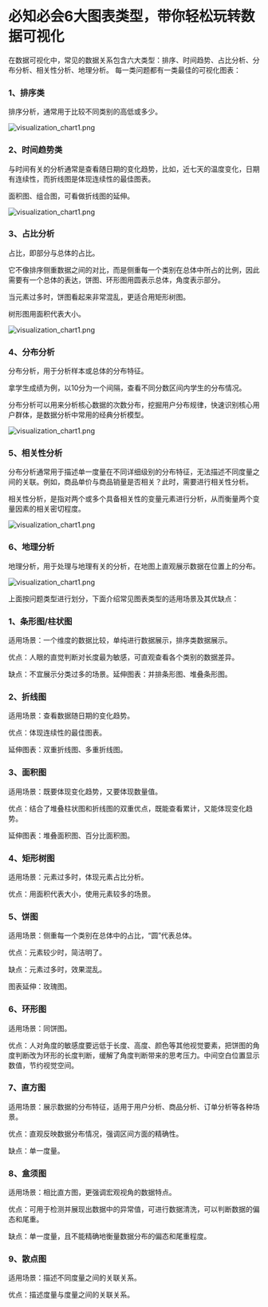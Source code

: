 # 必知必会6大图表类型，带你轻松玩转数据可视化

在数据可视化中，常见的数据关系包含六大类型：排序、时间趋势、占比分析、分布分析、相关性分析、地理分析。 每一类问题都有一类最佳的可视化图表：

### 1、排序类

排序分析，通常用于比较不同类别的高低或多少。

![visualization_chart1.png](../../images/visualization_chart1.png)

### 2、时间趋势类

与时间有关的分析通常是查看随日期的变化趋势，比如，近七天的温度变化，日期有连续性，而折线图是体现连续性的最佳图表。

面积图、组合图，可看做折线图的延伸。

![visualization_chart1.png](../../images/visualization_chart2.png)

### 3、占比分析

占比，即部分与总体的占比。

它不像排序侧重数据之间的对比，而是侧重每一个类别在总体中所占的比例，因此需要有一个总体的表达，饼图、环形图用圆表示总体，角度表示部分。

当元素过多时，饼图看起来非常混乱，更适合用矩形树图。

树形图用面积代表大小。

![visualization_chart1.png](../../images/visualization_chart3.png)

### 4、分布分析

分布分析，用于分析样本或总体的分布特征。

拿学生成绩为例，以10分为一个间隔，查看不同分数区间内学生的分布情况。

分布分析可以用来分析核心数据的次数分布，挖掘用户分布规律，快速识别核心用户群体，是数据分析中常用的经典分析模型。

![visualization_chart1.png](../../images/visualization_chart4.png)

### 5、相关性分析

分布分析通常用于描述单一度量在不同详细级别的分布特征，无法描述不同度量之间的关联。例如，商品单价与商品销量是否相关？此时，需要进行相关性分析。

相关性分析，是指对两个或多个具备相关性的变量元素进行分析，从而衡量两个变量因素的相关密切程度。

![visualization_chart1.png](../../images/visualization_chart5.png)

### 6、地理分析

地理分析，用于处理与地理有关的分析，在地图上直观展示数据在位置上的分布。

![visualization_chart1.png](../../images/visualization_chart6.png)

上面按问题类型进行划分，下面介绍常见图表类型的适用场景及其优缺点：

### 1、条形图/柱状图

适用场景：一个维度的数据比较，单纯进行数据展示，排序类数据展示。

优点：人眼的直觉判断对长度最为敏感，可直观查看各个类别的数据差异。

缺点：不宜展示分类过多的场景。延伸图表：并排条形图、堆叠条形图。

### 2、折线图

适用场景：查看数据随日期的变化趋势。

优点：体现连续性的最佳图表。

延伸图表：双重折线图、多重折线图。

### 3、面积图

适用场景：既要体现变化趋势，又要体现数量值。

优点：结合了堆叠柱状图和折线图的双重优点，既能查看累计，又能体现变化趋势。

延伸图表：堆叠面积图、百分比面积图。

### 4、矩形树图

适用场景：元素过多时，体现元素占比分析。

优点：用面积代表大小，使用元素较多的场景。

### 5、饼图

适用场景：侧重每一个类别在总体中的占比，“圆”代表总体。

优点：元素较少时，简洁明了。

缺点：元素过多时，效果混乱。

图表延伸：玫瑰图。

### 6、环形图

适用场景：同饼图。

优点：人对角度的敏感度要远低于长度、高度、颜色等其他视觉要素，把饼图的角度判断改为环形的长度判断，缓解了角度判断带来的思考压力。中间空白位置显示数值，节约视觉空间。

### 7、直方图

适用场景：展示数据的分布特征，适用于用户分析、商品分析、订单分析等各种场景。

优点：直观反映数据分布情况，强调区间方面的精确性。

缺点：单一度量。

### 8、盒须图

适用场景：相比直方图，更强调宏观视角的数据特点。

优点：可用于检测并展现出数据中的异常值，可进行数据清洗，可以判断数据的偏态和尾重。

缺点：单一度量，且不能精确地衡量数据分布的偏态和尾重程度。

### 9、散点图

适用场景：描述不同度量之间的关联关系。

优点：描述度量与度量之间的关联关系。